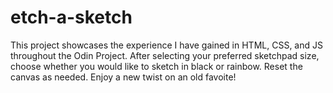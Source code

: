 # etch-a-sketch

This project showcases the experience I have gained in HTML, CSS, and JS throughout the Odin Project. After selecting your preferred sketchpad size, choose whether you would like to sketch in black or rainbow. Reset the canvas as needed. Enjoy a new twist on an old favoite!